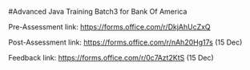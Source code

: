 #Advanced Java Training Batch3 for Bank Of America

Pre-Assessment link: https://forms.office.com/r/DkjAhUcZxQ 


Post-Assessment link: https://forms.office.com/r/nAh20Hg17s (15 Dec)

 

Feedback link: https://forms.office.com/r/0c7Azt2KtS (15 Dec)
